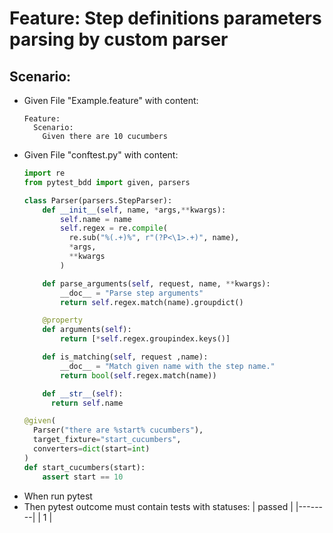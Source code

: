# Feature: Step definitions parameters parsing by custom parser

## Scenario:
* Given File "Example.feature" with content:
    ```gherkin
    Feature:
      Scenario:
        Given there are 10 cucumbers
    ```
* Given File "conftest.py" with content:
    ```python
    import re
    from pytest_bdd import given, parsers

    class Parser(parsers.StepParser):
        def __init__(self, name, *args,**kwargs):
            self.name = name
            self.regex = re.compile(
              re.sub("%(.+)%", r"(?P<\1>.+)", name),
              *args,
              **kwargs
            )

        def parse_arguments(self, request, name, **kwargs):
            __doc__ = "Parse step arguments"
            return self.regex.match(name).groupdict()

        @property
        def arguments(self):
            return [*self.regex.groupindex.keys()]

        def is_matching(self, request ,name):
            __doc__ = "Match given name with the step name."
            return bool(self.regex.match(name))

        def __str__(self):
          return self.name

    @given(
      Parser("there are %start% cucumbers"),
      target_fixture="start_cucumbers",
      converters=dict(start=int)
    )
    def start_cucumbers(start):
        assert start == 10
    ```
* When run pytest
* Then pytest outcome must contain tests with statuses:
    | passed |
    |--------|
    | 1      |

